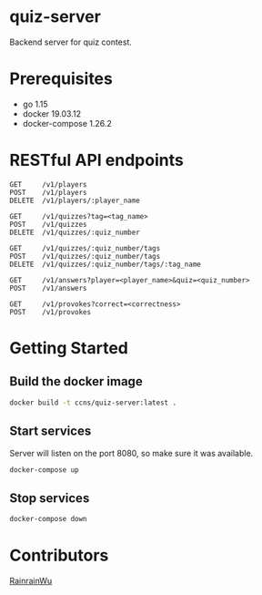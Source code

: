 # quiz-server
Backend server for quiz contest.

# Prerequisites
- go 1.15
- docker 19.03.12
- docker-compose 1.26.2

# RESTful API endpoints
```
GET     /v1/players
POST    /v1/players
DELETE  /v1/players/:player_name

GET     /v1/quizzes?tag=<tag_name>
POST    /v1/quizzes
DELETE  /v1/quizzes/:quiz_number

GET     /v1/quizzes/:quiz_number/tags
POST    /v1/quizzes/:quiz_number/tags
DELETE  /v1/quizzes/:quiz_number/tags/:tag_name

GET     /v1/answers?player=<player_name>&quiz=<quiz_number>
POST    /v1/answers

GET     /v1/provokes?correct=<correctness>
POST    /v1/provokes
```

# Getting Started
## Build the docker image
```zsh
docker build -t ccns/quiz-server:latest .
```

## Start services
Server will listen on the port 8080, so make sure it was available.
```zsh
docker-compose up
```

## Stop services
```zsh
docker-compose down
```

# Contributors
[RainrainWu](https://github.com/RainrainWu)